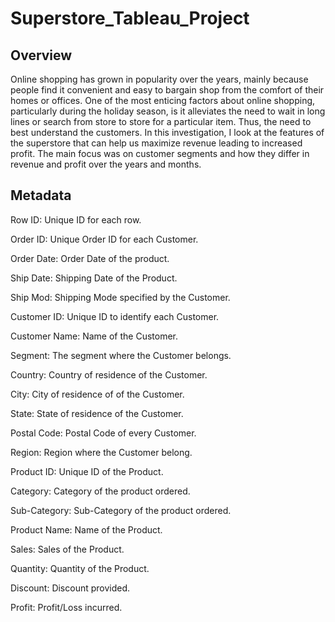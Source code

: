 # Superstore_Tableau_Project

## Overview
Online shopping has grown in popularity over the years, mainly because people find it convenient and easy to bargain shop from the comfort of their homes or offices. One of the most enticing factors about online shopping, particularly during the holiday season, is it alleviates the need to wait in long lines or search from store to store for a particular item. Thus, the need to best understand the customers. In this investigation, I look at the features of the superstore that can help us maximize revenue leading to increased profit. The main focus was on customer segments and how they differ in revenue and profit over the years and months.

## Metadata

Row ID: Unique ID for each row.


Order ID: Unique Order ID for each Customer.

Order Date: Order Date of the product.

Ship Date: Shipping Date of the Product.

Ship Mod: Shipping Mode specified by the Customer.

Customer ID: Unique ID to identify each Customer.

Customer Name: Name of the Customer.

Segment: The segment where the Customer belongs.

Country: Country of residence of the Customer.

City: City of residence of of the Customer.

State: State of residence of the Customer.

Postal Code: Postal Code of every Customer.

Region: Region where the Customer belong.

Product ID: Unique ID of the Product.

Category: Category of the product ordered.

Sub-Category: Sub-Category of the product ordered.

Product Name: Name of the Product.

Sales: Sales of the Product.

Quantity: Quantity of the Product.

Discount: Discount provided.

Profit: Profit/Loss incurred.

